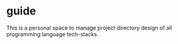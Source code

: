 # guide
This is a personal space to manage project directory design of all programming language tech-stacks.
